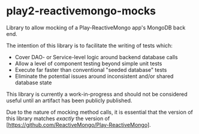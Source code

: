 play2-reactivemongo-mocks
=========================

Library to allow mocking of a Play-ReactiveMongo app's MongoDB back end.

The intention of this library is to facilitate the writing of tests which:
  - Cover DAO- or Service-level logic around backend database calls
  - Allow a level of component testing beyond simple unit tests
  - Execute far faster than conventional "seeded database" tests
  - Eliminate the potential issues around inconsistent and/or shared database state
  
  
This library is currently a work-in-progress and should not be considered useful until an artifact has been publicly published.

Due to the nature of mocking method calls, it is essential that the version of this library matches *exactly* the version of [https://github.com/ReactiveMongo/Play-ReactiveMongo].


